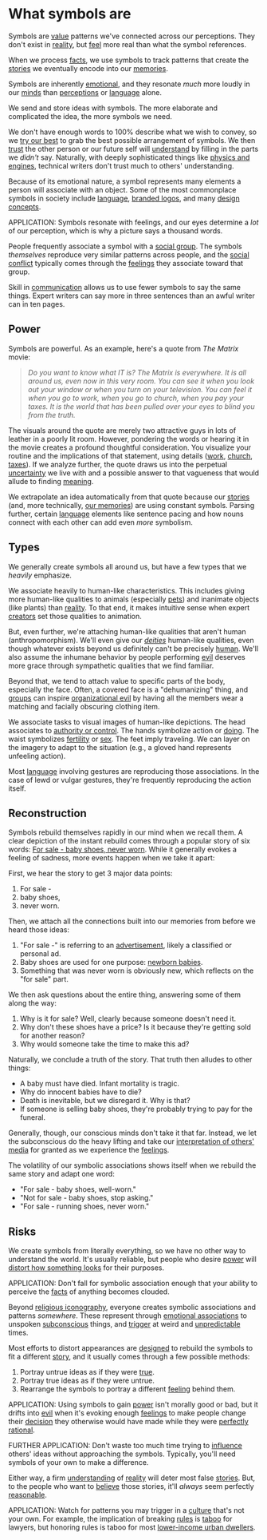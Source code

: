 
# What symbols are

Symbols are [value](values.md) patterns we've connected across our perceptions. They don't exist in [reality](reality.md), but [feel](mind-feelings.md) more real than what the symbol references.

When we process [facts](reality.md), we use symbols to track patterns that create the [stories](stories.md) we eventually encode into our [memories](mind-memory.md).

Symbols are inherently [emotional](mind-feelings.md), and they resonate *much* more loudly in our [minds](humanity.md) than [perceptions](people-image-why.md) or [language](language.md) alone.

We send and store ideas with symbols. The more elaborate and complicated the idea, the more symbols we need.

We don't have enough words to 100% describe what we wish to convey, so we [try our best](results.md) to grab the best possible arrangement of symbols. We then [trust](trust.md) the other person or our future self will [understand](understanding.md) by filling in the parts we *didn't* say. Naturally, with deeply sophisticated things like [physics and engines](engineering.md), technical writers don't trust much to others' understanding.

Because of its emotional nature, a symbol represents many elements a person will associate with an object. Some of the most commonplace symbols in society include [language](language.md), [branded logos](marketing.md), and many [design concepts](engineering-design.md).

APPLICATION: Symbols resonate with feelings, and our eyes determine a *lot* of our perception, which is why a picture says a thousand words.

People frequently associate a symbol with a [social group](groups-member.md). The symbols *themselves* reproduce very similar patterns across people, and the [social conflict](people-conflicts-why.md) typically comes through the [feelings](mind-feelings.md) they associate toward that group.

Skill in [communication](people-conversation.md) allows us to use fewer symbols to say the same things. Expert writers can say more in three sentences than an awful writer can in ten pages.

## Power

Symbols are powerful. As an example, here's a quote from *The Matrix* movie:

> *Do you want to know what IT is? The Matrix is everywhere. It is all around us, even now in this very room. You can see it when you look out your window or when you turn on your television. You can feel it when you go to work, when you go to church, when you pay your taxes. It is the world that has been pulled over your eyes to blind you from the truth.*

The visuals around the quote are merely two attractive guys in lots of leather in a poorly lit room. However, pondering the words or hearing it in the movie creates a profound thoughtful consideration. You visualize your routine and the implications of that statement, using details ([work](success-4_routine.md), [church](religion.md), [taxes](money-accounting.md)). If we analyze further, the quote draws us into the perpetual [uncertainty](trust.md) we live with and a possible answer to that vagueness that would allude to finding [meaning](meaning.md).

We extrapolate an idea automatically from that quote because our [stories](stories.md) (and, more technically, [our memories](mind-memory.md)) are using constant symbols. Parsing further, certain [language](language.md) elements like sentence pacing and how nouns connect with each other can add even *more* symbolism.

## Types

We generally create symbols all around us, but have a few types that we *heavily* emphasize.

We associate heavily to human-like characteristics. This includes giving more human-like qualities to animals (especially [pets](fun-pets.md)) and inanimate objects (like plants) than [reality](reality.md). To that end, it makes intuitive sense when expert [creators](creations.md) set those qualities to animation.

But, even further, we're attaching human-like qualities that aren't human (anthropomorphism). We'll even give our *[deities](religion.md)* human-like qualities, even though whatever exists beyond us definitely can't be precisely [human](humanity.md). We'll also assume the inhumane behavior by people performing [evil](morality-evil.md) deserves more grace through sympathetic qualities that we find familiar.

Beyond that, we tend to attach value to specific parts of the body, especially the face. Often, a covered face is a "dehumanizing" thing, and [groups](groups-small.md) can inspire [organizational evil](mgmt-badsystems.md) by having all the members wear a matching and facially obscuring clothing item.

We associate tasks to visual images of human-like depictions. The head associates to [authority or control](power.md). The hands symbolize action or [doing](results.md). The waist symbolizes [fertility](people-family.md) or [sex](gender.md). The feet imply traveling. We can layer on the imagery to adapt to the situation (e.g., a gloved hand represents unfeeling action).

Most [language](language.md) involving gestures are reproducing those associations. In the case of lewd or vulgar gestures, they're frequently reproducing the action itself.

## Reconstruction

Symbols rebuild themselves rapidly in our mind when we recall them. A clear depiction of the instant rebuild comes through a popular story of six words: [For sale - baby shoes, never worn](https://en.wikipedia.org/wiki/For_sale:_baby_shoes,_never_worn). While it generally evokes a feeling of sadness, more events happen when we take it apart:

First, we hear the story to get 3 major data points:

1. For sale -
2. baby shoes,
3. never worn.

Then, we attach all the connections built into our memories from before we heard those ideas:

1. "For sale -" is referring to an [advertisement](marketing.md), likely a classified or personal ad.
2. Baby shoes are used for one purpose: [newborn babies](parenting-babies.md).
3. Something that was never worn is obviously new, which reflects on the "for sale" part.

We then ask questions about the entire thing, answering some of them along the way:

1. Why is it for sale? Well, clearly because someone doesn't need it.
2. Why don't these shoes have a price? Is it because they're getting sold for another reason?
3. Why would someone take the time to make this ad?

Naturally, we conclude a truth of the story. That truth then alludes to other things:

- A baby must have died. Infant mortality is tragic.
- Why do innocent babies have to die?
- Death is inevitable, but we disregard it. Why is that?
- If someone is selling baby shoes, they're probably trying to pay for the funeral.

Generally, though, our conscious minds don't take it that far. Instead, we let the subconscious do the heavy lifting and take our [interpretation of others' media](people-conversation.md) for granted as we experience the [feelings](mind-feelings.md).

The volatility of our symbolic associations shows itself when we rebuild the same story and adapt one word:

- "For sale - baby shoes, well-worn."
- "Not for sale - baby shoes, stop asking."
- "For sale - running shoes, never worn."

## Risks

We create symbols from literally everything, so we have no other way to understand the world. It's usually reliable, but people who desire [power](power.md) will [distort how something looks](people-image-distortion.md) for their purposes.

APPLICATION: Don't fall for symbolic association enough that your ability to perceive the [facts](reality.md) of anything becomes clouded.

Beyond [religious iconography](religion.md), everyone creates symbolic associations and patterns *somewhere*. These represent through [emotional associations](mind-feelings.md) to unspoken [subconscious](unknown.md) things, and [trigger](habits.md) at weird and [unpredictable](imagination.md) times.

Most efforts to distort appearances are [designed](purpose.md) to rebuild the symbols to fit a different [story](stories.md), and it usually comes through a few possible methods:

1. Portray untrue ideas as if they were [true](reality.md).
2. Portray true ideas as if they were untrue.
3. Rearrange the symbols to portray a different [feeling](mind-feelings.md) behind them.

APPLICATION: Using symbols to gain [power](power.md) isn't morally good or bad, but it drifts into [evil](morality-evil.md) when it's evoking enough [feelings](mind-feelings.md) to make people change their [decision](people-decisions.md) they otherwise would have made while they were [perfectly rational](logic.md).

FURTHER APPLICATION: Don't waste too much time trying to [influence](influence.md) others' ideas without approaching the symbols. Typically, you'll need symbols of your own to make a difference.

Either way, a firm [understanding](understanding.md) of [reality](reality.md) will deter most false [stories](stories.md). But, to the people who want to [believe](understanding-certainty.md) those stories, it'll *always* seem perfectly [reasonable](logic.md).

APPLICATION: Watch for patterns you may trigger in a [culture](people-culture.md) that's not your own. For example, the implication of breaking [rules](people-rules.md) is [taboo](morality-taboo.md) for lawyers, but honoring rules is taboo for most [lower-income urban dwellers](classes.md).
